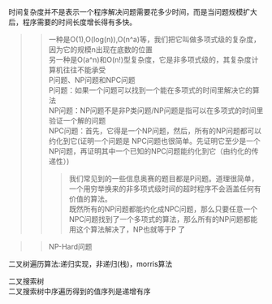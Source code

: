 时间复杂度并不是表示一个程序解决问题需要花多少时间，而是当问题规模扩大后，程序需要的时间长度增长得有多快。  
>>一种是O(1),O(log(n)),O(n^a)等，我们把它叫做多项式级的复杂度，因为它的规模n出现在底数的位置   
>>另一种是O(a^n)和O(n!)型复杂度，它是非多项式级的，其复杂度计算机往往不能承受  
P问题、NP问题和NPC问题  
>>P问题：如果一个问题可以找到一个能在多项式的时间里解决它的算法  
>>NP问题：NP问题不是非P类问题/NP问题是指可以在多项式的时间里验证一个解的问题   
>>NPC问题：首先，它得是一个NP问题，然后，所有的NP问题都可以约化到它(证明一个问题是 NPC问题也很简单。先证明它至少是一个NP问题，再证明其中一个已知的NPC问题能约化到它（由约化的传递性）)   
>>>我们常见到的一些信息奥赛的题目都是P问题。道理很简单，一个用穷举换来的非多项式级时间的超时程序不会涵盖任何有价值的算法。  
>>>既然所有的NP问题都能约化成NPC问题，那么只要任意一个NPC问题找到了一个多项式的算法，那么所有的NP问题都能用这个算法解决了，NP也就等于P 了

>>NP-Hard问题


二叉树遍历算法:递归实现，非递归(栈)，morris算法  

二叉搜索树  
二叉搜索树中序遍历得到的值序列是递增有序
